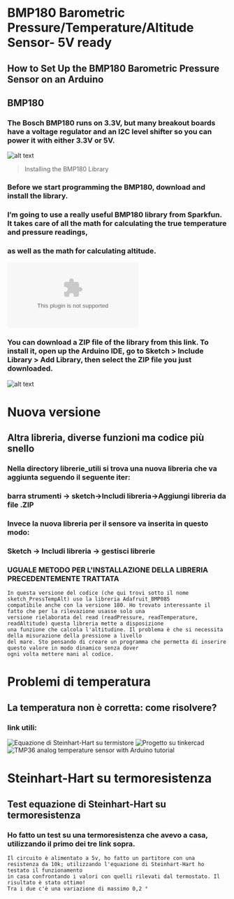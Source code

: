 # BMP180 Barometric Pressure/Temperature/Altitude Sensor- 5V ready
## How to Set Up the BMP180 Barometric Pressure Sensor on an Arduino

## BMP180

### The Bosch BMP180 runs on 3.3V, but many breakout boards have a voltage regulator and an I2C level shifter so you can power it with either 3.3V or 5V.

![alt text](https://www.circuitbasics.com/wp-content/uploads/2017/05/Arduino-Pressure-Sensor-Tutorial-BMP180-Pin-Diagram.png)

> Installing the BMP180 Library

### Before we start programming the BMP180, download and install the library. 
### I’m going to use a really useful BMP180 library from Sparkfun. It takes care of all the math for calculating the true temperature and pressure readings, 
### as well as the math for calculating altitude.

![zip libreria](https://github.com/sparkfun/BMP180_Breakout_Arduino_Library/archive/master.zip)

### You can download a ZIP file of the library from this link. To install it, open up the Arduino IDE, go to Sketch > Include Library > Add Library, then select the ZIP file you just downloaded.

![alt text](https://i0.wp.com/randomnerdtutorials.com/wp-content/uploads/2016/09/bmp180-barometris-sensor_bb.png?w=700&quality=100&strip=all&ssl=1)

# Nuova versione 
## Altra libreria, diverse funzioni ma codice più snello
### Nella directory librerie_utili si trova una nuova libreria che va aggiunta seguendo il seguente iter:
### barra strumenti -> sketch->Includi libreria->Aggiungi libreria da file .ZIP
### Invece la nuova libreria per il sensore va inserita in questo modo:
### Sketch -> Includi libreria -> gestisci librerie
### UGUALE METODO PER L'INSTALLAZIONE DELLA LIBRERIA PRECEDENTEMENTE TRATTATA
```
In questa versione del codice (che qui trovi sotto il nome sketch_PressTempAlt) uso la libreria Adafruit_BMP085 
compatibile anche con la versione 180. Ho trovato interessante il fatto che per la rilevazione usasse solo una 
versione rielaborata del read (readPressure, readTemperature, readAltitude) questa libreria mette a disposizione 
una funzione che calcola l'altitudine. Il problema è che si necessita della misurazione della pressione a livello
del mare. Sto pensando di creare un programma che permetta di inserire questo valore in modo dinamico senza dover
ogni volta mettere mani al codice. 
```
# Problemi di temperatura
## La temperatura non è corretta: come risolvere?
### link utili: 
![Equazione di Steinhart-Hart su termistore](https://overvolt.tech/sensori/2)
 ![Progetto su tinkercad](https://www.arduinofacile.it/2021/04/29/controllo-di-temperatura-mediante-tmp36-tinkercad/)
 ![TMP36 analog temperature sensor with Arduino tutorial](https://www.makerguides.com/tmp36-arduino-tutorial/)

# Steinhart-Hart su termoresistenza
## Test equazione di Steinhart-Hart su termoresistenza
### Ho fatto un test su una termoresistenza che avevo a casa, utilizzando il primo dei tre link sopra. 
```
Il circuito è alimentato a 5v, ho fatto un partitore con una resistenza da 10k; utilizzando l'equazione di Steinhart-Hart ho testato il funzionamento 
in casa confrontando i valori con quelli rilevati dal termostato. Il risultato è stato ottimo!
Tra i due c'è una variazione di massimo 0,2 °
```
